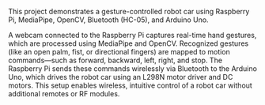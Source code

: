 This project demonstrates a gesture-controlled robot car using Raspberry Pi, MediaPipe, OpenCV, Bluetooth (HC-05), and Arduino Uno. 

A webcam connected to the Raspberry Pi captures real-time hand gestures, which are processed using MediaPipe and OpenCV. Recognized gestures (like an open palm, fist, or directional fingers) are mapped to motion commands—such as forward, backward, left, right, and stop.
The Raspberry Pi sends these commands wirelessly via Bluetooth to the Arduino Uno, which drives the robot car using an L298N motor driver and DC motors. This setup enables wireless, intuitive control of a robot car without additional remotes or RF modules.
